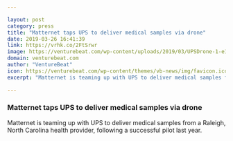 ```yaml
---

layout: post
category: press
title: "Matternet taps UPS to deliver medical samples via drone"
date: 2019-03-26 16:41:39
link: https://vrhk.co/2FtSrwr
image: https://venturebeat.com/wp-content/uploads/2019/03/UPSDrone-1-e1553590492255.jpg?w=1200&strip=all
domain: venturebeat.com
author: "VentureBeat"
icon: https://venturebeat.com/wp-content/themes/vb-news/img/favicon.ico
excerpt: "Matternet is teaming up with UPS to deliver medical samples from a Raleigh, North Carolina health provider, following a successful pilot last year."

---
```


### Matternet taps UPS to deliver medical samples via drone

Matternet is teaming up with UPS to deliver medical samples from a Raleigh, North Carolina health provider, following a successful pilot last year.